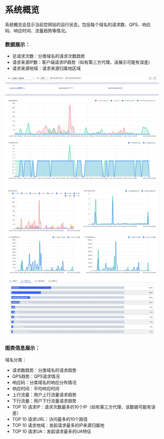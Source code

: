 # 系统概览
系统概览会显示当前您网站的运行状态，包括每个域名的请求数、QPS、响应码、响应时间、流量趋势等情况。

### 数据展示：
- 总请求次数：分类域名的请求次数趋势
- 请求来源IP数：客户端请求IP趋势（如有第三方代理，该展示可能有误差）
- 请求来源地域：请求来源归属地区域

![](/images/16195095760667.jpg)

![](/images/16195096056905.jpg)
![](/images/16195096605899.jpg)


### 图表信息展示：
域名分类：
  - 请求数趋势：分类域名的请求趋势
  - QPS趋势：QPS请求情况
  - 响应码：分类域名的响应分布情况
  - 响应时间：平均响应时间
  - 上行流量：用户上行流量请求趋势
  - 下行流量：用户下行流量请求趋势
  - TOP 10 请求IP：请求次数最多的10个IP（如有第三方代理，该数据可能有误差）
  - TOP 10 请求URL：访问最多的10个路径
  - TOP 10 请求地域：发起请求最多的IP来源归属地
  - TOP 10 请求UA：发起请求最多的UA特征
  
